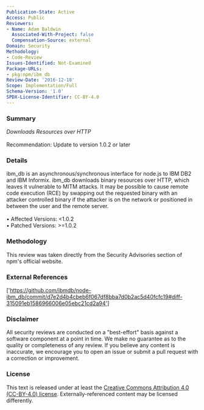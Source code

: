 ```yaml
---
Publication-State: Active
Access: Public
Reviewers:
- Name: Adam Baldwin
  Associated-With-Project: false
  Compensation-Source: external
Domain: Security
Methodology:
- Code-Review
Issues-Identified: Not-Examined
Package-URLs:
- pkg:npm/ibm_db
Review-Date: '2016-12-18'
Scope: Implementation/Full
Schema-Version: '1.0'
SPDX-License-Identifier: CC-BY-4.0
---
```

### Summary
*Downloads Resources over HTTP*<br><br>Recommendation: Update to version 1.0.2 or later
### Details
ibm_db is an asynchronous/synchronous interface for node.js to IBM DB2 and IBM Informix.  ibm_db downloads binary resources over HTTP, which leaves it vulnerable to MITM attacks.  It may be possible to cause remote code execution (RCE) by swapping out the requested binary with an attacker controlled binary if the attacker is on the network or positioned in between the user and the remote server.
<br><br>• Affected Versions: <1.0.2
<br>• Patched Versions: >=1.0.2
### Methodology
This review was taken directly from the Security Advisories section of npm's official website.
### External References
['https://github.com/ibmdb/node-ibm_db/commit/d7e2d4b4cbeb6f067df8bba7d0b2ac5d40fcfc19#diff-315091eb1586966006e05ebc21cd2a94']
### Disclaimer
All security reviews are conducted on a "best-effort" basis against a software component at a point in time. We make no guarantee as to the quality or completeness of any review. If you believe any content is inaccurate, we encourage you to open an issue or submit a pull request with a correction or improvement.
### License
This text is released under at least the [Creative Commons Attribution 4.0 (CC-BY-4.0) license](https://creativecommons.org/licenses/by/4.0/legalcode.txt). Externally-referenced content may be licensed differently.
